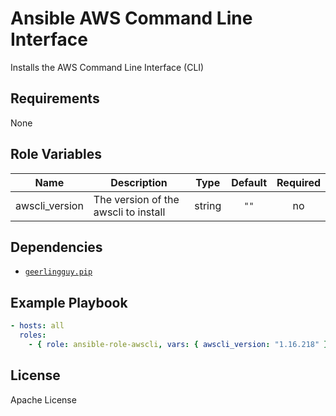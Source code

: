 Ansible AWS Command Line Interface
==================================

Installs the AWS Command Line Interface (CLI)

Requirements
------------

None

Role Variables
--------------

| Name | Description | Type | Default | Required |
|------|-------------|:----:|:-------:|:--------:|
| awscli\_version | The version of the awscli to install | string | `""` | no |

Dependencies
------------

- [`geerlingguy.pip`](https://galaxy.ansible.com/geerlingguy/pip)

Example Playbook
----------------

```yaml
- hosts: all
  roles:
    - { role: ansible-role-awscli, vars: { awscli_version: "1.16.218" } }
```

License
-------

Apache License
